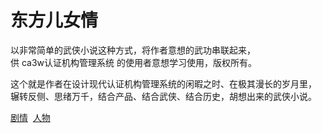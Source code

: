 # 东方儿女情

以非常简单的武侠小说这种方式，将作者意想的武功串联起来， <br/>
供 ca3w认证机构管理系统 的使用者意想学习使用，版权所有。

这个就是作者在设计现代认证机构管理系统的闲暇之时、在极其漫长的岁月里， <br/>
辗转反侧、思绪万千，结合产品、结合武侠、结合历史，胡想出来的武侠小说。

[剧情][]&nbsp;&nbsp;[人物][]

[剧情]: ./root/BEST.md
[人物]: ./root/renwu.md
